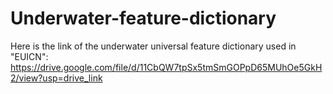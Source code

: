 # Underwater-feature-dictionary
Here is the link of the underwater universal feature dictionary used in "EUICN": https://drive.google.com/file/d/11CbQW7tpSx5tmSmGOPpD65MUhOe5GkH2/view?usp=drive_link
